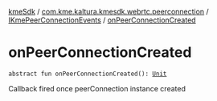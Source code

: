 [kmeSdk](../../index.md) / [com.kme.kaltura.kmesdk.webrtc.peerconnection](../index.md) / [IKmePeerConnectionEvents](index.md) / [onPeerConnectionCreated](./on-peer-connection-created.md)

# onPeerConnectionCreated

`abstract fun onPeerConnectionCreated(): `[`Unit`](https://kotlinlang.org/api/latest/jvm/stdlib/kotlin/-unit/index.html)

Callback fired once peerConnection instance created

